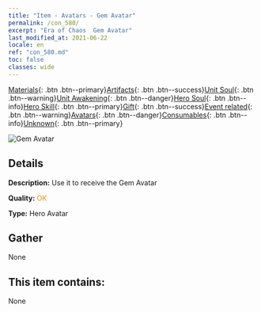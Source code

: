 ```yaml
---
title: "Item - Avatars - Gem Avatar"
permalink: /con_580/
excerpt: "Era of Chaos  Gem Avatar"
last_modified_at: 2021-06-22
locale: en
ref: "con_580.md"
toc: false
classes: wide
---
```

 [Materials](/Items/){: .btn .btn--primary}[Artifacts](/Items/Artifacts/){: .btn .btn--success}[Unit Soul](/Items/UnitSoul/){: .btn .btn--warning}[Unit Awakening](/Items/UnitAwakening/){: .btn .btn--danger}[Hero Soul](/Items/HeroSoul/){: .btn .btn--info}[Hero Skill](/Items/HeroSkill/){: .btn .btn--primary}[Gift](/Items/Gift/){: .btn .btn--success}[Event related](/Items/Events/){: .btn .btn--warning}[Avatars](/Items/Avatars/){: .btn .btn--danger}[Consumables](/Items/Consumables/){: .btn .btn--info}[Unknown](/Items/Unknown/){: .btn .btn--primary}

 ![Gem Avatar](/images/h/h_Gem1.jpg)

## Details
 **Description:** Use it to receive the Gem Avatar

 **Quality:** <span style="color: #FF8C00">OK</span>

 **Type:** Hero Avatar

## Gather

  None

## This item contains:

  None

